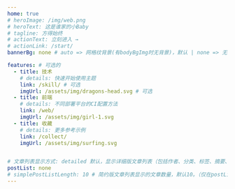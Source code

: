 ```yaml
---
home: true
# heroImage: /img/web.png
# heroText: 这是谁家的小Baby
# tagline: 方得始终
# actionText: 立刻进入 →
# actionLink: /start/
bannerBg: none # auto => 网格纹背景(有bodyBgImg时无背景)，默认 | none => 无 | '大图地址' | background: 自定义背景样式       提示：如发现文本颜色不适应你的背景时可以到palette.styl修改$bannerTextColor变量

features: # 可选的
  - title: 技术
    # details: 快速开始使用主题
    link: /skill/ # 可选
    imgUrl: /assets/img/dragons-head.svg # 可选
  - title: 前端
    # details: 不同部署平台的CI配置方法
    link: /web/
    imgUrl: /assets/img/girl-1.svg
  - title: 收藏
    # details: 更多参考示例
    link: /collect/
    imgUrl: /assets/img/surfing.svg


# 文章列表显示方式: detailed 默认，显示详细版文章列表（包括作者、分类、标签、摘要、分页等）| simple => 显示简约版文章列表（仅标题和日期）| none 不显示文章列表
postList: none
# simplePostListLength: 10 # 简约版文章列表显示的文章数量，默认10。（仅在postList设置为simple时生效）
---
```

